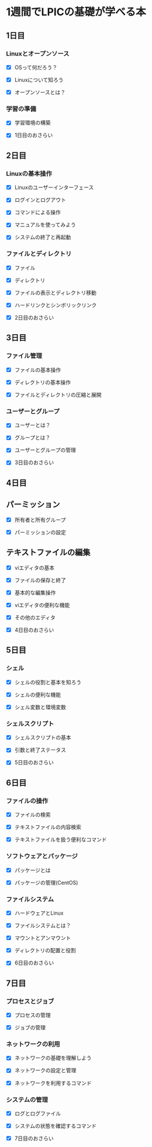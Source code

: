 # 1週間でLPICの基礎が学べる本

## 1日目

### Linuxとオープンソース

- [x] OSって何だろう？

- [x] Linuxについて知ろう

- [x] オープンソースとは？

### 学習の準備

- [x] 学習環境の構築

- [x] 1日目のおさらい

## 2日目

### Linuxの基本操作

- [x] Linuxのユーザーインターフェース

- [x] ログインとログアウト

- [x] コマンドによる操作

- [x] マニュアルを使ってみよう

- [x] システムの終了と再起動

### ファイルとディレクトリ

- [x] ファイル

- [x] ディレクトリ

- [x] ファイルの表示とディレクトリ移動

- [x] ハードリンクとシンボリックリンク

- [x] 2日目のおさらい

## 3日目

### ファイル管理

- [x] ファイルの基本操作

- [x] ディレクトリの基本操作

- [x] ファイルとディレクトリの圧縮と展開

### ユーザーとグループ

- [x] ユーザーとは？

- [x] グループとは？

- [x] ユーザーとグループの管理

- [x] 3日目のおさらい

## 4日目

## パーミッション

- [x] 所有者と所有グループ

- [x] パーミッションの設定

## テキストファイルの編集

- [x] viエディタの基本

- [x] ファイルの保存と終了

- [x] 基本的な編集操作

- [x] viエディタの便利な機能

- [x] その他のエディタ

- [x] 4日目のおさらい

## 5日目

### シェル

- [x] シェルの役割と基本を知ろう

- [x] シェルの便利な機能

- [x] シェル変数と環境変数

### シェルスクリプト

- [x] シェルスクリプトの基本

- [x] 引数と終了ステータス

- [x] 5日目のおさらい

## 6日目

### ファイルの操作

- [x] ファイルの検索

- [x] テキストファイルの内容検索

- [x] テキストファイルを扱う便利なコマンド

### ソフトウェアとパッケージ

- [x] パッケージとは

- [x] パッケージの管理(CentOS)

### ファイルシステム

- [x] ハードウェアとLinux

- [x] ファイルシステムとは？

- [x] マウントとアンマウント

- [x] ディレクトリの配置と役割

- [x] 6日目のおさらい

## 7日目

### プロセスとジョブ

- [x] プロセスの管理

- [x] ジョブの管理

### ネットワークの利用

- [x] ネットワークの基礎を理解しよう

- [x] ネットワークの設定と管理

- [x] ネットワークを利用するコマンド

### システムの管理

- [x] ログとログファイル

- [x] システムの状態を確認するコマンド

- [x] 7日目のおさらい




































